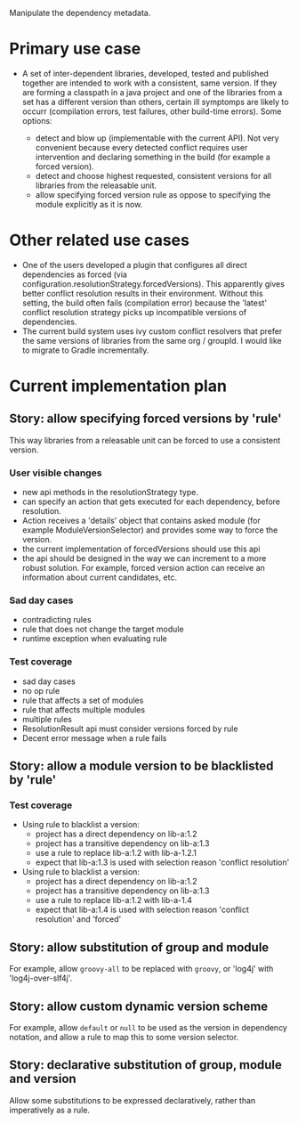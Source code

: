 Manipulate the dependency metadata.

# Primary use case

- A set of inter-dependent libraries, developed, tested and published together are intended to work with a consistent, same version. If they are forming a classpath in a java project and one of the libraries from a set has a different version than others, certain ill symptomps are likely to occurr (compilation errors, test failures, other build-time errors). Some options:

    - detect and blow up (implementable with the current API). Not very convenient because every detected conflict requires user intervention and declaring something in the build (for example a forced version).
    - detect and choose highest requested, consistent versions for all libraries from the releasable unit.
    - allow specifying forced version rule as oppose to specifying the module explicitly as it is now.
		
# Other related use cases

- One of the users developed a plugin that configures all direct dependencies as forced (via configuration.resolutionStrategy.forcedVersions). This apparently gives better conflict resolution results in their environment. Without this setting, the build often fails (compilation error) because the 'latest' conflict resolution strategy picks up incompatible versions of dependencies.
- The current build system uses ivy custom conflict resolvers that prefer the same versions of libraries from the same org / groupId. I would like to migrate to Gradle incrementally.

# Current implementation plan

## Story: allow specifying forced versions by 'rule'

This way libraries from a releasable unit can be forced to use a consistent version.

### User visible changes

- new api methods in the resolutionStrategy type.
- can specify an action that gets executed for each dependency, before resolution.
- Action receives a 'details' object that contains asked module (for example ModuleVersionSelector)
 and provides some way to force the version.
- the current implementation of forcedVersions should use this api
- the api should be designed in the way we can increment to a more robust solution. For example, forced version action can receive an information about current candidates, etc.

### Sad day cases

- contradicting rules
- rule that does not change the target module
- runtime exception when evaluating rule

### Test coverage

- sad day cases
- no op rule
- rule that affects a set of modules
- rule that affects multiple modules
- multiple rules
- ResolutionResult api must consider versions forced by rule
- Decent error message when a rule fails

## Story: allow a module version to be blacklisted by 'rule'

### Test coverage

- Using rule to blacklist a version:
    - project has a direct dependency on lib-a:1.2
    - project has a transitive dependency on lib-a:1.3
    - use a rule to replace lib-a:1.2 with lib-a-1.2.1
    - expect that lib-a:1.3 is used with selection reason 'conflict resolution'
- Using rule to blacklist a version:
    - project has a direct dependency on lib-a:1.2
    - project has a transitive dependency on lib-a:1.3
    - use a rule to replace lib-a:1.2 with lib-a-1.4
    - expect that lib-a:1.4 is used with selection reason 'conflict resolution' and 'forced'

## Story: allow substitution of group and module

For example, allow `groovy-all` to be replaced with `groovy`, or 'log4j' with 'log4j-over-slf4j'.

## Story: allow custom dynamic version scheme

For example, allow `default` or `null` to be used as the version in dependency notation, and allow a rule to map this to some version selector.

## Story: declarative substitution of group, module and version

Allow some substitutions to be expressed declaratively, rather than imperatively as a rule.
